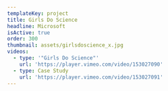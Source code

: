 ```yaml
---
templateKey: project
title: Girls Do Science
headline: Microsoft
isActive: true
order: 300
thumbnail: assets/girlsdoscience_x.jpg
videos:
  - type: '"Girls Do Science"'
    url: 'https://player.vimeo.com/video/153027090'
  - type: Case Study
    url: 'https://player.vimeo.com/video/153027091'
---
```

